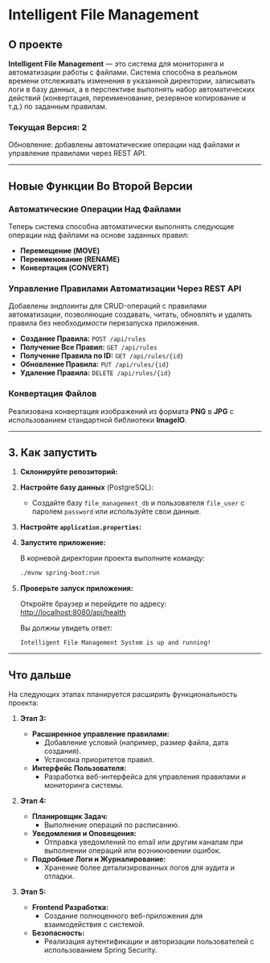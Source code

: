# Intelligent File Management

## **О проекте**

**Intelligent File Management** — это система для мониторинга и автоматизации работы с файлами. Система способна в реальном времени отслеживать изменения в указанной директории, записывать логи в базу данных, а в перспективе выполнять набор автоматических действий (конвертация, переименование, резервное копирование и т.д.) по заданным правилам.

### **Текущая Версия: 2**

Обновление: добавлены автоматические операции над файлами и управление правилами через REST API.

---

## Новые Функции Во Второй Версии

### Автоматические Операции Над Файлами

Теперь система способна автоматически выполнять следующие операции над файлами на основе заданных правил:

- **Перемещение (MOVE)**
- **Переименование (RENAME)**
- **Конвертация (CONVERT)**

### Управление Правилами Автоматизации Через REST API

Добавлены эндпоинты для CRUD-операций с правилами автоматизации, позволяющие создавать, читать, обновлять и удалять правила без необходимости перезапуска приложения.

- **Создание Правила:** `POST /api/rules`
- **Получение Все Правил:** `GET /api/rules`
- **Получение Правила по ID:** `GET /api/rules/{id}`
- **Обновление Правила:** `PUT /api/rules/{id}`
- **Удаление Правила:** `DELETE /api/rules/{id}`

### Конвертация Файлов

Реализована конвертация изображений из формата **PNG** в **JPG** с использованием стандартной библиотеки **ImageIO**.

---

## **3. Как запустить**

1. **Склонируйте репозиторий:**

2. **Настройте базу данных** (PostgreSQL):

   - Создайте базу `file_management_db` и пользователя `file_user` с паролем `password` или используйте свои данные.

3. **Настройте `application.properties`:**

4. **Запустите приложение:**

   В корневой директории проекта выполните команду:

   ```bash
   ./mvnw spring-boot:run
   ```
   
5. **Проверьте запуск приложения:**

   Откройте браузер и перейдите по адресу: [http://localhost:8080/api/health](http://localhost:8080/api/health)

   Вы должны увидеть ответ:

   ```
   Intelligent File Management System is up and running!
   ```

---

## Что дальше

На следующих этапах планируется расширить функциональность проекта:

1. **Этап 3:**
   - **Расширенное управление правилами:**
      - Добавление условий (например, размер файла, дата создания).
      - Установка приоритетов правил.
   - **Интерфейс Пользователя:**
      - Разработка веб-интерфейса для управления правилами и мониторинга системы.

2. **Этап 4:**
   - **Планировщик Задач:**
      - Выполнение операций по расписанию.
   - **Уведомления и Оповещения:**
      - Отправка уведомлений по email или другим каналам при выполнении операций или возникновении ошибок.
   - **Подробные Логи и Журналирование:**
      - Хранение более детализированных логов для аудита и отладки.

3. **Этап 5:**
   - **Frontend Разработка:**
      - Создание полноценного веб-приложения для взаимодействия с системой.
   - **Безопасность:**
      - Реализация аутентификации и авторизации пользователей с использованием Spring Security.
